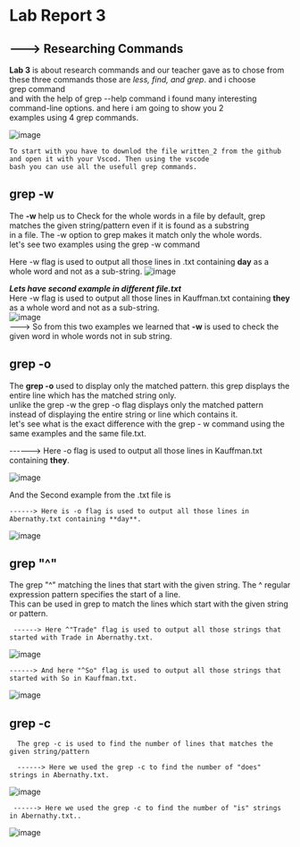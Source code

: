 # Lab Report 3 
##  ---> Researching Commands
**Lab 3** is about research commands and our teacher gave as to chose from these three commands those are *less, find, and grep*. and i choose  
grep command   
and with the help of grep --help command i found many interesting command-line options. and here i am going to show you 2   
examples using 4 grep commands.  

![image](https://user-images.githubusercontent.com/122564368/221735161-7809c009-8f70-403a-9eb9-d7371eecc8b2.png)   

    To start with you have to downlod the file written_2 from the github and open it with your Vscod. Then using the vscode  
    bash you can use all the usefull grep commands.   

## grep -w 
The **-w** help us to Check for the whole words in a file by default, grep matches the given string/pattern even if it is found as a substring  
in a file. The -w option to grep makes it match only the whole words.  
let's see two examples using the grep -w command  

Here -w flag is used to output all those lines in .txt containing **day** as a whole word and not as a sub-string.
![image](https://user-images.githubusercontent.com/122564368/221748538-f610b731-18f3-42f2-bbf4-1d2a4d38aecb.png)  

 ***Lets have second example in different file.txt***  
 Here -w flag is used to output all those lines in Kauffman.txt containing **they** as a whole word and not as a sub-string.  
 ![image](https://user-images.githubusercontent.com/122564368/221750090-b9781f89-0391-4be8-8f58-e9f7f9374445.png)  
 ---> So from this two examples we learned that **-w** is used to check the given word in whole words not in sub string.
 
 ## grep -o
 The **grep -o** used to display only the matched pattern. this grep displays the entire line which has the matched string only.    
 unlike the grep -w the grep -o flag displays only the matched pattern instead of displaying the entire string or line which contains it.  
 let's see what is the exact difference with the grep - w command using the same examples and the same file.txt.  
 
  ------> Here -o flag is used to output all those lines in Kauffman.txt containing **they**.  
 
 ![image](https://user-images.githubusercontent.com/122564368/221752197-4d5d27ee-13fc-4261-8d97-279fbbbd405a.png)  
 
  And the Second example from the .txt file is  
  
    ------> Here is -o flag is used to output all those lines in Abernathy.txt containing **day**.
  
  ![image](https://user-images.githubusercontent.com/122564368/221752591-2b9cc39c-183c-42bc-ba3b-19c05afe0364.png)  
  
  ## grep "^"  
   The grep "^" matching the lines that start with the given string. The ^ regular expression pattern specifies the start of a line.  
   This can be used in grep to match the lines which start with the given string or pattern.  
   
     ------> Here ^"Trade" flag is used to output all those strings that started with Trade in Abernathy.txt.  
   
   ![image](https://user-images.githubusercontent.com/122564368/221754994-10811d6b-8aae-4897-85fa-d607a8ff4835.png)  
   
    ------> And here "^So" flag is used to output all those strings that started with So in Kauffman.txt.
    
   ![image](https://user-images.githubusercontent.com/122564368/221755437-0d11f7ed-5689-46ed-baf2-9559ef4016c8.png)  
   
   ## grep -c  
    
      The grep -c is used to find the number of lines that matches the given string/pattern   
      
      ------> Here we used the grep -c to find the number of "does" strings in Abernathy.txt.  
      
    
  ![image](https://user-images.githubusercontent.com/122564368/221761583-11783874-9708-40d8-8960-966d4fc06d71.png)  
    
    
     ------> Here we used the grep -c to find the number of "is" strings in Abernathy.txt..
      
       
 ![image](https://user-images.githubusercontent.com/122564368/221761741-28d7beb7-418a-47f9-836e-6b6ad2c0f47b.png)




  
  
  
  

  

 




